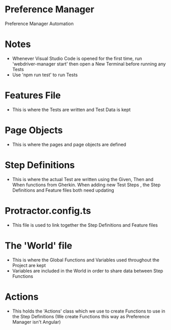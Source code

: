 # Preference Manager
Preference Manager Automation

# Notes
- Whenever Visual Studio Code is opened for the first time, run 'webdriver-manager start' then open a New Terminal before running any Tests
- Use 'npm run test' to run Tests

# Features File
- This is where the Tests are written and Test Data is kept

# Page Objects
- This is where the pages and page objects are defined

# Step Definitions
- This is where the actual Test are written using the Given, Then and When functions from Gherkin. When adding new Test Steps , the Step Definitions and Feature files both need updating

# Protractor.config.ts
- This file is used to link together the Step Definitions and Feature files

# The 'World' file
- This is where the Global Functions and Variables used throughout the Project are kept
- Variables are included in the World in order to share data between Step Functions

# Actions
- This holds the 'Actions' class which we use to create Functions to use in the Step Definitions (We create Functions this way as Preference Manager isn't Angular)